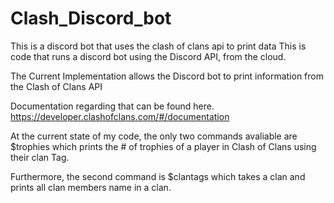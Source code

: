 # Clash_Discord_bot
This is a discord bot that uses the clash of clans api to print data
This is code that runs a discord bot using the Discord API, from the cloud.

The Current Implementation allows the Discord bot to print information from the Clash of Clans API

Documentation regarding that can be found here. https://developer.clashofclans.com/#/documentation

At the current state of my code, the only two commands avaliable are $trophies which prints the # of trophies of a player in Clash of Clans using their clan Tag. 

Furthermore, the second command is $clantags which takes a clan and prints all clan members name in a clan. 
